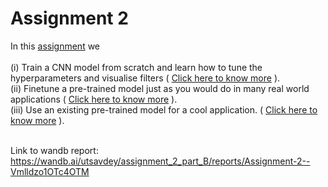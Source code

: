 # Assignment 2 #
In this [assignment](https://wandb.ai/miteshk/assignments/reports/Assignment-2--Vmlldzo0NjA1MTU) we </br></br>
(i) Train a CNN model from scratch and learn how to tune the hyperparameters and visualise filters ( [Click here to know more](https://github.com/ArupDas15/Fundamentals_Of_Deep_Learning/tree/master/cs6910_assignment2/partA/README.md) ).</br>
(ii) Finetune a pre-trained model just as you would do in many real world applications ( [Click here to know more](https://github.com/ArupDas15/Fundamentals_Of_Deep_Learning/tree/master/cs6910_assignment2/partB/README.md) ).</br>
(iii) Use an existing pre-trained model for a cool application. ( [Click here to know more](https://github.com/ArupDas15/Fundamentals_Of_Deep_Learning/tree/master/cs6910_assignment2/partC/README.md) ). </br></br>

Link to wandb report: https://wandb.ai/utsavdey/assignment_2_part_B/reports/Assignment-2--Vmlldzo1OTc4OTM
